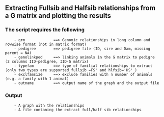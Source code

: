 ## Extracting Fullsib and Halfsib relationships from a G matrix and plotting the results


### The script requires the following
        
        - grm             ==> Genomic relationships in long column and rowwise format (not in matrix format) 
        - pedigree        ==> pedigree file (ID, sire and Dam, missing parent = NA)
        - genolinkped     ==> linking animals in the G matrix to pedigre  (2 columns IID-pedigree, IID-G matrix)
        - typefam         ==> type of familial relationships to extract (only two types are supported fullsib =FS' and hlfsib='HS' )
        - exclfamsize     ==> exclude families with n number of animals (e.g. a family with 1 animal)
        - outname         ==> output name of the graph and the output file 
        
        
### Output
        - A graph with the relationships
        - A file contaning the extract full/half sib relationships

